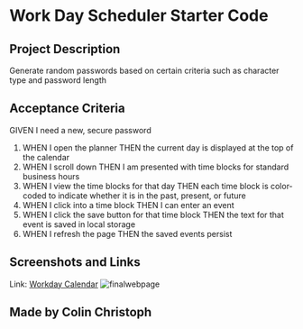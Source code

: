 # Work Day Scheduler Starter Code

## Project Description
Generate random passwords based on certain criteria such as character type and password length

## Acceptance Criteria
GIVEN I need a new, secure password
1. WHEN I open the planner
THEN the current day is displayed at the top of the calendar
2. WHEN I scroll down
THEN I am presented with time blocks for standard business hours
3. WHEN I view the time blocks for that day
THEN each time block is color-coded to indicate whether it is in the past, present, or future
4. WHEN I click into a time block
THEN I can enter an event
5. WHEN I click the save button for that time block
THEN the text for that event is saved in local storage
6. WHEN I refresh the page
THEN the saved events persist

## Screenshots and Links
Link: [Workday Calendar](https://colinc27.github.io/PasswordGeneratorChallengeIII/)
![finalwebpage](./Develop/screenshot.JPG "final webpage")

## Made by Colin Christoph